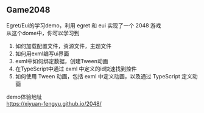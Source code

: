 ## Game2048

Egret/Eui的学习demo，利用 egret 和 eui 实现了一个 2048 游戏  
从这个dome中，你可以学习到  
1. 如何加载配置文件，资源文件，主题文件  
2. 如何用exml编写ui界面  
3. exml中如何绑定数据，创建Tween动画  
4. 在TypeScript中通过 exml 中定义的id快速找到控件  
5. 如何使用 Tween 动画，包括 exml 中定义动画，以及通过 TypeScript 定义动画  

demo体验地址  
https://xiyuan-fengyu.github.io/2048/  

